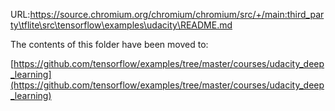 URL:https://source.chromium.org/chromium/chromium/src/+/main:third_party\tflite\src\tensorflow\examples\udacity\README.md

The contents of this folder have been moved to:

[https://github.com/tensorflow/examples/tree/master/courses/udacity_deep_learning](https://github.com/tensorflow/examples/tree/master/courses/udacity_deep_learning)

